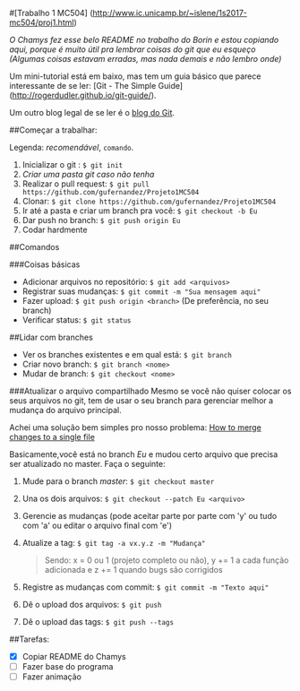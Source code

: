 #[Trabalho 1 MC504] (http://www.ic.unicamp.br/~islene/1s2017-mc504/proj1.html)

*O Chamys fez esse belo README no trabalho do Borin e estou copiando aqui, porque é muito útil pra lembrar coisas do git que eu esqueço (Algumas coisas estavam erradas, mas nada demais e não lembro onde)*

Um mini-tutorial está em baixo, mas tem um guia básico que parece interessante de se ler: [Git - The Simple Guide] (http://rogerdudler.github.io/git-guide/).

Um outro blog legal de se ler é o [blog do Git](https://git-scm.com/blog).

##Começar a trabalhar:

Legenda: *recomendável*, `comando`.

1. Inicializar o git : `$ git init`
2. *Criar uma pasta git caso não tenha*
3. Realizar o pull request: `$ git pull https://github.com/gufernandez/Projeto1MC504`
4. Clonar: `$ git clone https://github.com/gufernandez/Projeto1MC504`
5. Ir até a pasta e criar um branch pra você: `$ git checkout -b Eu`
6. Dar push no branch: `$ git push origin Eu`
7. Codar hardmente

##Comandos

###Coisas básicas
 - Adicionar arquivos no repositório: `$ git add <arquivos>`
 - Registrar suas mudanças: `$ git commit -m "Sua mensagem aqui"`
 - Fazer upload: `$ git push origin <branch>` (De preferência, no seu branch)
 - Verificar status: `$ git status`

##Lidar com branches
 - Ver os branches existentes e em qual está: `$ git branch`
 - Criar novo branch: `$ git branch <nome>`
 - Mudar de branch: `$ git checkout <nome>`

###Atualizar o arquivo compartilhado
Mesmo se você não quiser colocar os seus arquivos no git, tem de usar o seu branch para gerenciar melhor a mudança do arquivo principal.

Achei uma solução bem simples pro nosso problema: [How to merge changes to a single file](http://stackoverflow.com/questions/10784523/how-do-i-merge-changes-to-a-single-file-rather-than-merging-commits)

Basicamente,você está no branch *Eu* e mudou certo arquivo que precisa ser atualizado no master. Faça o seguinte:

 1. Mude para o branch *master*: `$ git checkout master`
 2. Una os dois arquivos: `$ git checkout --patch Eu <arquivo>`
 3. Gerencie as mudanças (pode aceitar parte por parte com 'y' ou tudo com 'a' ou editar o arquivo final com 'e')
 4. Atualize a tag: `$ git tag -a vx.y.z -m "Mudança"`

    >Sendo: x = 0 ou 1 (projeto completo ou não), y += 1 a cada função adicionada e z += 1 quando bugs são corrigidos

 5. Registre as mudanças com commit: `$ git commit -m "Texto aqui"`
 6. Dê o upload dos arquivos: `$ git push`
 7. Dê o upload das tags: `$ git push --tags`

##Tarefas:
- [X] Copiar README do Chamys
- [ ] Fazer base do programa
- [ ] Fazer animação
